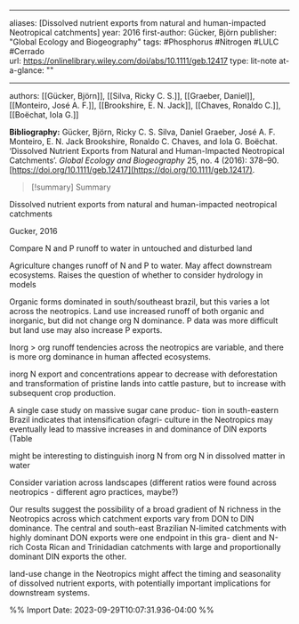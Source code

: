   
---
aliases: [Dissolved nutrient exports from natural and human-impacted Neotropical catchments] 
year: 2016 
first-author: Gücker, Björn
publisher: "Global Ecology and Biogeography" 
tags:   #Phosphorus      #Nitrogen      #LULC      #Cerrado   
url: https://onlinelibrary.wiley.com/doi/abs/10.1111/geb.12417 
type: lit-note
at-a-glance: ""

--- 

authors: [[Gücker, Björn]], [[Silva, Ricky C. S.]], [[Graeber, Daniel]], [[Monteiro, José A. F.]], [[Brookshire, E. N. Jack]], [[Chaves, Ronaldo C.]], [[Boëchat, Iola G.]]

**Bibliography:** Gücker, Björn, Ricky C. S. Silva, Daniel Graeber, José A. F. Monteiro, E. N. Jack Brookshire, Ronaldo C. Chaves, and Iola G. Boëchat. ‘Dissolved Nutrient Exports from Natural and Human-Impacted Neotropical Catchments’. _Global Ecology and Biogeography_ 25, no. 4 (2016): 378–90. [https://doi.org/10.1111/geb.12417](https://doi.org/10.1111/geb.12417). 

>[!summary] Summary
> 


Dissolved nutrient exports from natural and human-impacted neotropical catchments

Gucker, 2016

Compare N and P runoff to water in untouched and disturbed land

Agriculture changes runoff of N and P to water. May affect downstream ecosystems. Raises the question of whether to consider hydrology in models

Organic forms dominated in south/southeast brazil, but this varies a lot across the neotropics. Land use increased runoff of both organic and inorganic, but did not change org N dominance. P data was more difficult but land use may also increase P exports.

Inorg > org runoff tendencies across the neotropics are variable, and there is more org dominance in human affected ecosystems.

inorg N export and concentrations appear to decrease with deforestation and transformation of pristine lands into cattle pasture, but to increase with subsequent crop production.

A single case study on massive sugar cane produc- tion in south-eastern Brazil indicates that intensification ofagri- culture in the Neotropics may eventually lead to massive increases in and dominance of DIN exports (Table

might be interesting to distinguish inorg N from org N in dissolved matter in water

Consider variation across landscapes (different ratios were found across neotropics - different agro practices, maybe?)

Our results suggest the possibility of a broad gradient of N richness in the Neotropics across which catchment exports vary from DON to DIN dominance. The central and south-east Brazilian N-limited catchments with highly dominant DON exports were one endpoint in this gra- dient and N-rich Costa Rican and Trinidadian catchments with large and proportionally dominant DIN exports the other.

land-use change in the Neotropics might affect the timing and seasonality of dissolved nutrient exports, with potentially important implications for downstream systems.

%% Import Date: 2023-09-29T10:07:31.936-04:00 %%
